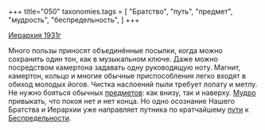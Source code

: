 +++
title="050"
taxonomies.tags = [
 "Братство",
 "путь",
 "предмет",
 "мудрость",
 "беспредельность",
]
+++

[Иерархия 1931г](/agni/1931)

Много пользы приносят объединённые посылки, когда можно сохранить один тон, как в музыкальном ключе. Даже можно посредством камертона задавать одну руководящую ноту. Магнит, камертон, кольцо и многие обычные приспособления легко входят в обиход молодых йогов. Чистка наслоений пыли требует лопату и метлу. Не нужно бояться обычных [предметов](/tags/предмет): как внизу, так и наверху. [Мудро](/tags/мудрость) привыкать, что покоя нет и нет конца. Но одно осознание Нашего Братства и Иерархии уже направляет путника по кратчайшему [пути](/tags/путь) к [Беспредельности](/tags/беспредельность).   

